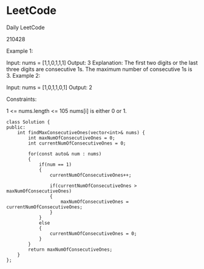# LeetCode
Daily LeetCode

210428

Example 1:

Input: nums = [1,1,0,1,1,1]
Output: 3
Explanation: The first two digits or the last three digits are consecutive 1s. The maximum number of consecutive 1s is 3.
Example 2:

Input: nums = [1,0,1,1,0,1]
Output: 2
 

Constraints:

1 <= nums.length <= 105
nums[i] is either 0 or 1.




```
class Solution {
public:
    int findMaxConsecutiveOnes(vector<int>& nums) {
        int maxNumOfConsecutiveOnes = 0;
        int currentNumOfConsecutiveOnes = 0;
        
        for(const auto& num : nums)
        {
            if(num == 1)
            {
                currentNumOfConsecutiveOnes++;
                 
                if(currentNumOfConsecutiveOnes > maxNumOfConsecutiveOnes)
                {
                    maxNumOfConsecutiveOnes = currentNumOfConsecutiveOnes;
                }
            }
            else
            {
                currentNumOfConsecutiveOnes = 0; 
            }
        }
        return maxNumOfConsecutiveOnes;
    }
};
```
